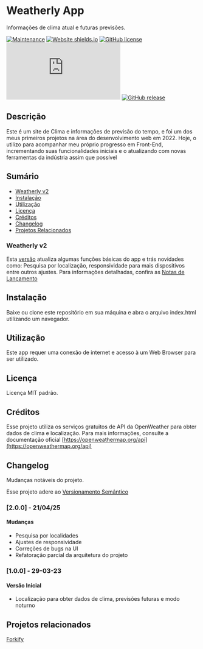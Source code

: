 # Weatherly App

Informações de clima atual e futuras previsões.

[![Maintenance](https://img.shields.io/badge/Maintained%3F-yes-green.svg)](https://GitHub.com/StormJose/Weatherly-app/commit-activity) [![Website shields.io](https://img.shields.io/website-up-down-green-red/http/shields.io.svg)](http://shields.io/) [![GitHub license](https://img.shields.io/github/license/Naereen/StrapDown.js.svg)](https://github.com/StormJose/Weatherly-app/blob/main/LICENSE) [![GitHub branches](https://badgen.net/github/branches/Naereen/Strapdown.js)](https://github.com/StormJose/Weatherly-app) [![GitHub release](https://img.shields.io/github/release/Naereen/StrapDown.js.svg)](https://GitHub.com/StormJose/Weatherly-app/tags)


## Descrição

Este é um site de Clima e informações de previsão do tempo, e foi um dos meus primeiros projetos na área do desenvolvimento web em 2022. Hoje, o utilizo para acompanhar meu próprio progresso em Front-End, incrementando suas funcionalidades iniciais e o atualizando com novas ferramentas da indústria assim que possível


## Sumário

- [Weatherly v2](#weatherly-v2)
- [Instalação](#instalação)
- [Utilização](#utilização)
- [Licença](#licença)
- [Créditos](#créditos)
- [Changelog](#changelog)
- [Projetos Relacionados](#projetos-relacionados)


### Weatherly v2

Esta [versão](https://github.com/StormJose/Weatherly-app/blob/main/docs/release-notes.md) atualiza algumas funções básicas do app e trás novidades como: Pesquisa por localização, responsividade para mais dispositivos entre outros ajustes. Para informações detalhadas, confira as [Notas de Lançamento](https://github.com/StormJose/Weatherly-app/blob/main/docs/release-notes.md)

## Instalação

Baixe ou clone este repositório em sua máquina e abra o arquivo index.html utilizando um navegador.


## Utilização
Este app requer uma conexão de internet e acesso à um Web Browser para ser utilizado. 

## Licença
 Licença MIT padrão.

## Créditos
Esse projeto utiliza os serviços gratuitos de API da OpenWeather para obter dados de clima e localização. Para mais informações, consulte a documentação oficial
[https://openweathermap.org/api](https://openweathermap.org/api)

## Changelog

Mudanças notáveis do projeto.

Esse projeto adere ao [Versionamento Semântico](https://semver.org/)



### [2.0.0] - 21/04/25
#### Mudanças

- Pesquisa por localidades
- Ajustes de responsividade 
- Correções de bugs na UI
- Refatoração parcial da arquitetura do projeto


### [1.0.0] - 29-03-23
#### Versão Inicial 

- Localização para obter dados de clima, previsões futuras e modo noturno


## Projetos relacionados

[Forkify](https://github.com/StormJose/forkify)

